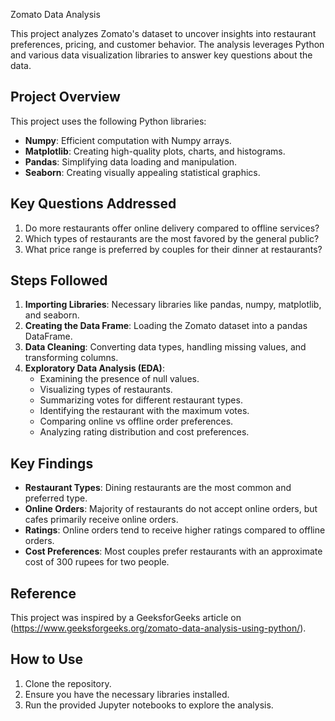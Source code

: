 Zomato Data Analysis

This project analyzes Zomato's dataset to uncover insights into restaurant preferences, pricing, and customer behavior. The analysis leverages Python and various data visualization libraries to answer key questions about the data.

## Project Overview

This project uses the following Python libraries:
- **Numpy**: Efficient computation with Numpy arrays.
- **Matplotlib**: Creating high-quality plots, charts, and histograms.
- **Pandas**: Simplifying data loading and manipulation.
- **Seaborn**: Creating visually appealing statistical graphics.

## Key Questions Addressed

1. Do more restaurants offer online delivery compared to offline services?
2. Which types of restaurants are the most favored by the general public?
3. What price range is preferred by couples for their dinner at restaurants?

## Steps Followed

1. **Importing Libraries**: Necessary libraries like pandas, numpy, matplotlib, and seaborn.
2. **Creating the Data Frame**: Loading the Zomato dataset into a pandas DataFrame.
3. **Data Cleaning**: Converting data types, handling missing values, and transforming columns.
4. **Exploratory Data Analysis (EDA)**:
   - Examining the presence of null values.
   - Visualizing types of restaurants.
   - Summarizing votes for different restaurant types.
   - Identifying the restaurant with the maximum votes.
   - Comparing online vs offline order preferences.
   - Analyzing rating distribution and cost preferences.

## Key Findings

- **Restaurant Types**: Dining restaurants are the most common and preferred type.
- **Online Orders**: Majority of restaurants do not accept online orders, but cafes primarily receive online orders.
- **Ratings**: Online orders tend to receive higher ratings compared to offline orders.
- **Cost Preferences**: Most couples prefer restaurants with an approximate cost of 300 rupees for two people.

## Reference

This project was inspired by a GeeksforGeeks article on (https://www.geeksforgeeks.org/zomato-data-analysis-using-python/).

## How to Use

1. Clone the repository.
2. Ensure you have the necessary libraries installed.
3. Run the provided Jupyter notebooks to explore the analysis.
